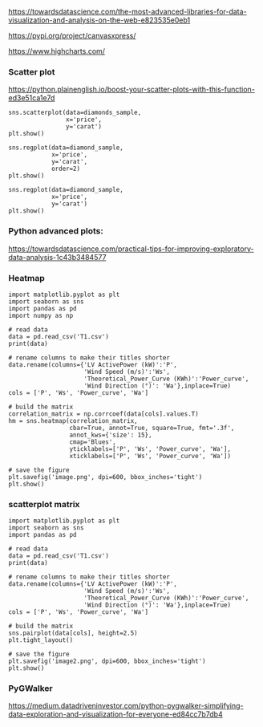 https://towardsdatascience.com/the-most-advanced-libraries-for-data-visualization-and-analysis-on-the-web-e823535e0eb1

https://pypi.org/project/canvasxpress/

https://www.highcharts.com/

### Scatter plot
https://python.plainenglish.io/boost-your-scatter-plots-with-this-function-ed3e51ca1e7d
```
sns.scatterplot(data=diamonds_sample,
                x='price',
                y='carat')
plt.show()

sns.regplot(data=diamond_sample,
            x='price',
            y='carat',
            order=2)
plt.show()

sns.regplot(data=diamond_sample,
            x='price',
            y='carat')
plt.show()
```

### Python advanced plots:
https://towardsdatascience.com/practical-tips-for-improving-exploratory-data-analysis-1c43b3484577

### Heatmap
```
import matplotlib.pyplot as plt
import seaborn as sns
import pandas as pd
import numpy as np

# read data
data = pd.read_csv('T1.csv')
print(data)

# rename columns to make their titles shorter
data.rename(columns={'LV ActivePower (kW)':'P',
                     'Wind Speed (m/s)':'Ws',
                     'Theoretical_Power_Curve (KWh)':'Power_curve',
                     'Wind Direction (°)': 'Wa'},inplace=True)
cols = ['P', 'Ws', 'Power_curve', 'Wa']

# build the matrix
correlation_matrix = np.corrcoef(data[cols].values.T)
hm = sns.heatmap(correlation_matrix,
                 cbar=True, annot=True, square=True, fmt='.3f',
                 annot_kws={'size': 15},
                 cmap='Blues',
                 yticklabels=['P', 'Ws', 'Power_curve', 'Wa'],
                 xticklabels=['P', 'Ws', 'Power_curve', 'Wa'])

# save the figure
plt.savefig('image.png', dpi=600, bbox_inches='tight')
plt.show()

```


### scatterplot matrix
```
import matplotlib.pyplot as plt
import seaborn as sns
import pandas as pd

# read data
data = pd.read_csv('T1.csv')
print(data)

# rename columns to make their titles shorter
data.rename(columns={'LV ActivePower (kW)':'P',
                     'Wind Speed (m/s)':'Ws',
                     'Theoretical_Power_Curve (KWh)':'Power_curve',
                     'Wind Direction (°)': 'Wa'},inplace=True)
cols = ['P', 'Ws', 'Power_curve', 'Wa']

# build the matrix
sns.pairplot(data[cols], height=2.5)
plt.tight_layout()

# save the figure
plt.savefig('image2.png', dpi=600, bbox_inches='tight')
plt.show()
```
### PyGWalker
https://medium.datadriveninvestor.com/python-pygwalker-simplifying-data-exploration-and-visualization-for-everyone-ed84cc7b7db4
